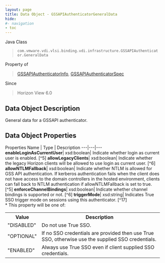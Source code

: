 ```yaml
---
layout: page
title: Data Object - GSSAPIAuthenticatorGeneralData
hide:
#- navigation
- toc
---
```






Java Class
> `com.vmware.vdi.vlsi.binding.vdi.infrastructure.GSSAPIAuthenticator.GeneralData`

Property of
> [GSSAPIAuthenticatorInfo](vdi.infrastructure.GSSAPIAuthenticator.GSSAPIAuthenticatorInfo.md#field_detail), [GSSAPIAuthenticatorSpec](vdi.infrastructure.GSSAPIAuthenticator.GSSAPIAuthenticatorSpec.md#field_detail)

Since
> Horizon View 6.0


## Data Object Description

General data for a GSSAPI authenticator.

## Data Object Properties
Properties
Name |  Type |  Description
---|---|---
**enableLoginAsCurrentUser**|  xsd:boolean|  Indicate whether login as current user is enabled. [^5]
**allowLegacyClients**|  xsd:boolean|  Indicate whether the legacy Horizon clients will be allowed to use login as current user. [^6]
**allowNTLMFallback**|  xsd:boolean|  Indicate whether NTLM is allowed for GSS API authentication. If kerberos authentication fails when the client does not have access to the domain controllers in the hosted environment, clients can fall back to NTLM authentication if allowNTLMFallback is set to true. [^5]
**enforceChannelBindings**|  xsd:boolean|  Indicate whether channel bindings is supported or not. [^6]
**triggerMode**|  xsd:string|  Indicates True SSO trigger mode on sessions using this authenticator. [^17]<br>* This property will be one of:<br><table><tr><th>Value</th><th>Description</th></tr><tr><td>"DISABLED"</td><td>Do not use True SSO.</td></tr><tr><td>"OPTIONAL"</td><td>If no SSO credentials are provided then use True SSO, otherwise use the supplied SSO credentials.</td></tr><tr><td>"ENABLED"</td><td>Always use True SSO even if client supplied SSO credentials.</td></tr></table>
 


 
